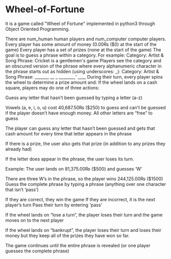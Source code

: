 # Wheel-of-Fortune
It is a game called "Wheel of Fortune" implemented in python3 through Object Oriented Programming.

There are num_human human players and num_computer computer players.
Every player has some amount of money (0.00₨ ($0) at the start of the game)
Every player has a set of prizes (none at the start of the game)
The goal is to guess a phrase within a category. For example:
Category: Artist & Song
Phrase: Cricket is a gentlemen's game
Players see the category and an obscured version of the phrase where every alphanumeric character in the phrase starts out as hidden (using underscores: _):
Category: Artist & Song
Phrase: _______ __ _ _________'_ ____
During their turn, every player spins the wheel to determine a prize amount and:
If the wheel lands on a cash square, players may do one of three actions:

Guess any letter that hasn’t been guessed by typing a letter (a-z)

Vowels (a, e, i, o, u) cost 40,687.50₨ ($250) to guess and can’t be guessed if the player doesn’t have enough money. All other letters are “free” to guess

The player can guess any letter that hasn’t been guessed and gets that cash amount for every time that letter appears in the phrase

If there is a prize, the user also gets that prize (in addition to any prizes they already had)

If the letter does appear in the phrase, the user loses its turn.

Example: The user lands on 81,375.00₨ ($500) and guesses ‘W’

There are three W’s in the phrase, so the player wins 244,125.00₨ ($1500)
Guess the complete phrase by typing a phrase (anything over one character that isn’t ‘pass’)

If they are correct, they win the game
If they are incorrect, it is the next player’s turn
Pass their turn by entering 'pass'

If the wheel lands on “lose a turn”, the player loses their turn and the game moves on to the next player

If the wheel lands on “bankrupt”, the player loses their turn and loses their money but they keep all of the prizes they have won so far.

The game continues until the entire phrase is revealed (or one player guesses the complete phrase)
